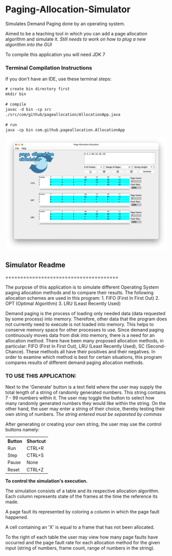 Paging-Allocation-Simulator
===========================

Simulates Demand Paging done by an operating system.

Aimed to be a teaching tool in which you can add a page allocation algorithm and simulate it.
*Still needs to work on how to plug a new algorithm into the GUI*

To compile this application you will need JDK 7

### Terminal Compilation Instructions

If you don't have an IDE, use these terminal steps:
```
# create bin directory first
mkdir bin

# compile
javac -d bin -cp src ./src/com/github/pageallocation/AllocationApp.java

# run
java -cp bin com.github.pageallocation.AllocationApp
```

<img src="./paging_sim.png" width="600" />

## Simulator Readme
======================================

The purpose of this application is to simulate different Operating System
paging allocation methods and to compare their results. The following allocation
schemes are used in this program:
    1. FIFO (First In First Out)
    2. OPT (Optimal Algorithm)
    3. LRU (Least Recently Used)

Demand paging is the process of loading only needed data (data requested by some process)
into memory. Therefore, other data that the program does not currently need to execute is
not loaded into memory. This helps to conserve memory space for other processes to use. Since
demand paging continuously moves data from disk into memory, there is a need for an allocation
method. There have been many proposed allocation methods, in particular: FIFO (First In
First Out), LRU (Least Recently Used), SC (Second-Chance). These methods all have their
positives and their negatives. In order to examine which method is best for certain situations,
this program compares results of different demand paging allocation methods.


### TO USE THIS APPLICATION:

Next to the 'Generate' button is a text field where the user may supply the total length of
a string of randomly generated numbers. This string contains 7 - 99 numbers within it. The user
may toggle the button to select how many randomly generated numbers they would like within the
string. On the other hand, the user may enter a string of their choice, thereby testing their
own string of numbers. *The string entered must be separeted by commas*

After generating or creating your own string, the user may use the control buttons namely:

<table>
<tr>
<th>Button</th>
<th>Shortcut</th>
</tr>
<tr>
<td>Run</td>
<td>CTRL+R</td>
</tr>
<tr>
<td>Step</td>
<td>CTRL+S</td>
</tr>
<tr>
<td>Pause</td>
<td>None</td>
</tr>
<tr>
<td>Reset</td>
<td>CTRL+Z</td>
</tr>
</table>

**To control the simulation's execution.**

The simulation consists of a table and its respective allocation algorithm. Each column represents 
state of the frames at the time the reference its made.

A page fault its represented by coloring a column in which the page fault happened. 

A cell containing an 'X' is equal to a frame that has not been allocated.
 
To the right of each table the user may view how many page faults have occurred and the page
fault rate for each allocation method for the given input (string of numbers, frame count,
range of numbers in the string).
